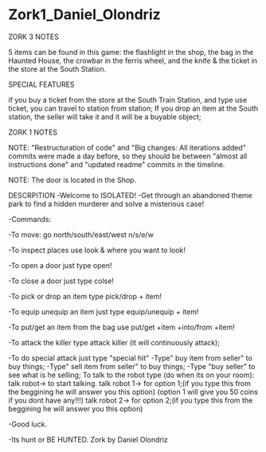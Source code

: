 # Zork1_Daniel_Olondriz
ZORK 3 NOTES

5 items can be found in this game: the flashlight in the shop, the bag in the Haunted House, the crowbar in the ferris wheel, and the knife & the ticket in the store at the South Station.


SPECIAL FEATURES 

if you buy a ticket from the store at the South Train Station, and type use ticket, you can travel to station from station; 
If you drop an item at the South station, the seller will take it and it will be a buyable object;


ZORK 1 NOTES

NOTE: "Restructuration of code" and "Big changes: All iterations added" commits were made a day before, so they should be between "almost all instructions done" and "updated readme" commits in the timeline.

NOTE: The door is located in the Shop.

DESCRPITION
-Welcome to ISOLATED!
 -Get through an abandoned theme park to find a hidden murderer and solve a misterious case!
 
 -Commands:
 
 -To move:
 go north/south/east/west
 n/s/e/w
 
 -To inspect places use look & where you want to look!
 
 -To open a door just type open!
 
 -To close a door just type colse!
 
 -To pick or drop an item type pick/drop + item!
 
 -To equip unequip an item just type equip/unequip + item!
 
 -To put/get an item from the bag use put/get +item +into/from +item!
 
 -To attack the killer type attack killer (it will continuously attack);
 
 -To do special attack just type "special hit"
 -Type" buy item from seller" to buy things;
 -Type" sell item from seller" to buy things;
-Type "buy seller" to see what is he selling;
To talk to the robot type (do when its on your room):
	talk robot-> to start talking.
	talk robot 1-> for option 1;(if you type this from the beggining he will answer you this option)
	(option 1 will give you 50 coins if you dont have any!!!)
	talk robot 2-> for option 2;(if you type this from the beggining he will answer you this option)


 
 -Good luck.
 
 -Its hunt or BE HUNTED.
Zork by Daniel Olondriz
